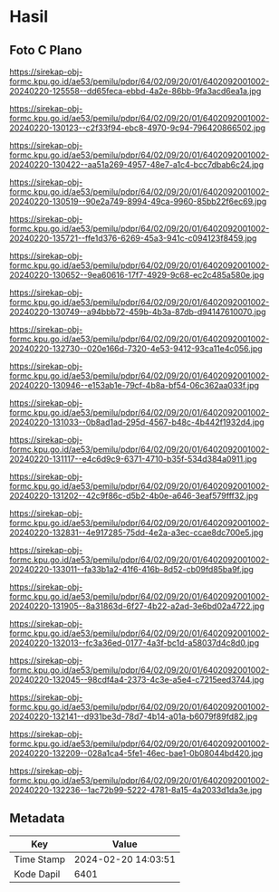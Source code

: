 # Hasil

## Foto C Plano

https://sirekap-obj-formc.kpu.go.id/ae53/pemilu/pdpr/64/02/09/20/01/6402092001002-20240220-125558--dd65feca-ebbd-4a2e-86bb-9fa3acd6ea1a.jpg

https://sirekap-obj-formc.kpu.go.id/ae53/pemilu/pdpr/64/02/09/20/01/6402092001002-20240220-130123--c2f33f94-ebc8-4970-9c94-796420866502.jpg

https://sirekap-obj-formc.kpu.go.id/ae53/pemilu/pdpr/64/02/09/20/01/6402092001002-20240220-130422--aa51a269-4957-48e7-a1c4-bcc7dbab6c24.jpg

https://sirekap-obj-formc.kpu.go.id/ae53/pemilu/pdpr/64/02/09/20/01/6402092001002-20240220-130519--90e2a749-8994-49ca-9960-85bb22f6ec69.jpg

https://sirekap-obj-formc.kpu.go.id/ae53/pemilu/pdpr/64/02/09/20/01/6402092001002-20240220-135721--ffe1d376-6269-45a3-941c-c094123f8459.jpg

https://sirekap-obj-formc.kpu.go.id/ae53/pemilu/pdpr/64/02/09/20/01/6402092001002-20240220-130652--9ea60616-17f7-4929-9c68-ec2c485a580e.jpg

https://sirekap-obj-formc.kpu.go.id/ae53/pemilu/pdpr/64/02/09/20/01/6402092001002-20240220-130749--a94bbb72-459b-4b3a-87db-d94147610070.jpg

https://sirekap-obj-formc.kpu.go.id/ae53/pemilu/pdpr/64/02/09/20/01/6402092001002-20240220-132730--020e166d-7320-4e53-9412-93ca11e4c056.jpg

https://sirekap-obj-formc.kpu.go.id/ae53/pemilu/pdpr/64/02/09/20/01/6402092001002-20240220-130946--e153ab1e-79cf-4b8a-bf54-06c362aa033f.jpg

https://sirekap-obj-formc.kpu.go.id/ae53/pemilu/pdpr/64/02/09/20/01/6402092001002-20240220-131033--0b8ad1ad-295d-4567-b48c-4b442f1932d4.jpg

https://sirekap-obj-formc.kpu.go.id/ae53/pemilu/pdpr/64/02/09/20/01/6402092001002-20240220-131117--e4c6d9c9-6371-4710-b35f-534d384a0911.jpg

https://sirekap-obj-formc.kpu.go.id/ae53/pemilu/pdpr/64/02/09/20/01/6402092001002-20240220-131202--42c9f86c-d5b2-4b0e-a646-3eaf579fff32.jpg

https://sirekap-obj-formc.kpu.go.id/ae53/pemilu/pdpr/64/02/09/20/01/6402092001002-20240220-132831--4e917285-75dd-4e2a-a3ec-ccae8dc700e5.jpg

https://sirekap-obj-formc.kpu.go.id/ae53/pemilu/pdpr/64/02/09/20/01/6402092001002-20240220-133011--fa33b1a2-41f6-416b-8d52-cb09fd85ba9f.jpg

https://sirekap-obj-formc.kpu.go.id/ae53/pemilu/pdpr/64/02/09/20/01/6402092001002-20240220-131905--8a31863d-6f27-4b22-a2ad-3e6bd02a4722.jpg

https://sirekap-obj-formc.kpu.go.id/ae53/pemilu/pdpr/64/02/09/20/01/6402092001002-20240220-132013--fc3a36ed-0177-4a3f-bc1d-a58037d4c8d0.jpg

https://sirekap-obj-formc.kpu.go.id/ae53/pemilu/pdpr/64/02/09/20/01/6402092001002-20240220-132045--98cdf4a4-2373-4c3e-a5e4-c7215eed3744.jpg

https://sirekap-obj-formc.kpu.go.id/ae53/pemilu/pdpr/64/02/09/20/01/6402092001002-20240220-132141--d931be3d-78d7-4b14-a01a-b6079f89fd82.jpg

https://sirekap-obj-formc.kpu.go.id/ae53/pemilu/pdpr/64/02/09/20/01/6402092001002-20240220-132209--028a1ca4-5fe1-46ec-bae1-0b08044bd420.jpg

https://sirekap-obj-formc.kpu.go.id/ae53/pemilu/pdpr/64/02/09/20/01/6402092001002-20240220-132236--1ac72b99-5222-4781-8a15-4a2033d1da3e.jpg


## Metadata

| Key        | Value               |
| ---------- | ------------------- |
| Time Stamp | 2024-02-20 14:03:51 |
| Kode Dapil | 6401                |



